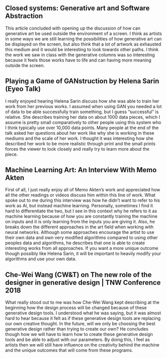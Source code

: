 
## Closed systems: Generative art and Software Abstraction

This article concluded with opening up the discussion of how can generative art be used outside the environment	 of a screen. I think as artists in some ways we are still learning the possibilities of how generative art can be displayed on the screen, but also think that a lot of artwork as exhausted this medium and it would be interesting to look towards other paths. I think the work we saw in class with the generative columns was so interesting because it feels those works have to life and can having more meaning outside the screen.

## Playing a Game of GANstruction by Helena Sarin (Eyeo Talk)

I really enjoyed hearing Helena Sarin discuss how she was able to train her work from her previous works. I assumed when using GAN you needed a lot of data to be able successfully train something, but I guess “successful” is relative. She describes training her data on about 1000 data pieces, which I assume is pretty small comparatively to other people using this system who I think typically use over 10,000 data points. Many people at the end of the talk asked her questions about her work like why she is working in these mediums and the scale of her work. I thought it was interesting how she described her work to be more realistic through print and the small prints forces the viewer to look closely and really try to learn more about the piece. 

## Machine Learning Art: An Interview With Memo Akten

First of all, I just really enjoy all of Memo Akten’s work and appreciated how all the other readings or videos discuss him within this line of work. What spoke out to me during this interview was how he didn’t want to refer to his work as AI, but instead machine learning. Personally, sometimes I find it hard to differentiate the two, but I see in this context why he refers to it as machine learning because of how you are constantly training the machine on inputs and it is only learning from the inputs you are giving it. Also, he breaks down the different approaches in the art field when working with neural networks. Although some approaches encourage the artist to use their own data and own very modified algorithms compared to using other peoples data and algorithms, he describes that one is able to create interesting works from all approaches. If you want a more unique outcome though possibly like Helena Sarin, it will be important to heavily modify your algorithms and use your own data. 

## Che-Wei Wang (CW&T) on The new role of the designer in generative design | TNW Conference 2018

What really stood out to me was how Che-Wei Wang kept describing at the beginning how the design process will be changed because of these generative design tools. I understood what he was saying, but it was almost hard to hear because it felt as if these generative design tools are replacing our own creative thought. In the future, will we only be choosing the best generative design rather than trying to create our own? He concludes though how we will have to learn how to create these generative design tools and be able to adjust with our parameters. By doing this, I feel as artists then we will still have influence on the creativity behind the machine and the unique outcomes that will come from these programs. 